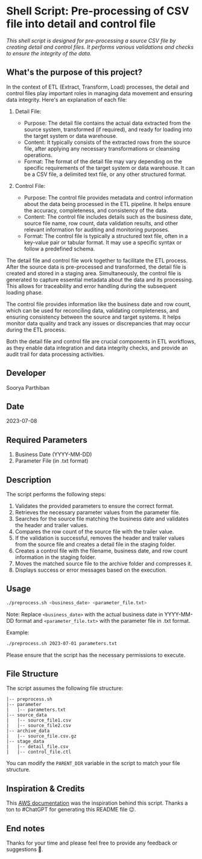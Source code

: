 # Shell Script: Pre-processing of CSV file into detail and control file
*This shell script is designed for pre-processing a source CSV file by creating detail and control files. It performs various validations and checks to ensure the integrity of the data.* 

## What's the purpose of this project?
In the context of ETL (Extract, Transform, Load) processes, the detail and control files play important roles in managing data movement and ensuring data integrity. Here's an explanation of each file:

1. Detail File:
   - Purpose: The detail file contains the actual data extracted from the source system, transformed (if required), and ready for loading into the target system or data warehouse.
   - Content: It typically consists of the extracted rows from the source file, after applying any necessary transformations or cleansing operations.
   - Format: The format of the detail file may vary depending on the specific requirements of the target system or data warehouse. It can be a CSV file, a delimited text file, or any other structured format.

2. Control File:
   - Purpose: The control file provides metadata and control information about the data being processed in the ETL pipeline. It helps ensure the accuracy, completeness, and consistency of the data.
   - Content: The control file includes details such as the business date, source file name, row count, data validation results, and other relevant information for auditing and monitoring purposes.
   - Format: The control file is typically a structured text file, often in a key-value pair or tabular format. It may use a specific syntax or follow a predefined schema.

The detail file and control file work together to facilitate the ETL process. After the source data is pre-processed and transformed, the detail file is created and stored in a staging area. Simultaneously, the control file is generated to capture essential metadata about the data and its processing. This allows for traceability and error handling during the subsequent loading phase.

The control file provides information like the business date and row count, which can be used for reconciling data, validating completeness, and ensuring consistency between the source and target systems. It helps monitor data quality and track any issues or discrepancies that may occur during the ETL process.

Both the detail file and control file are crucial components in ETL workflows, as they enable data integration and data integrity checks, and provide an audit trail for data processing activities.

## Developer

Soorya Parthiban

## Date

2023-07-08

## Required Parameters

1. Business Date (YYYY-MM-DD)
2. Parameter File (in .txt format)

## Description

The script performs the following steps:

1. Validates the provided parameters to ensure the correct format.
2. Retrieves the necessary parameter values from the parameter file.
3. Searches for the source file matching the business date and validates the header and trailer values.
4. Compares the row count of the source file with the trailer value.
5. If the validation is successful, removes the header and trailer values from the source file and creates a detail file in the staging folder.
6. Creates a control file with the filename, business date, and row count information in the staging folder.
7. Moves the matched source file to the archive folder and compresses it.
8. Displays success or error messages based on the execution.

## Usage

```bash
./preprocess.sh <business_date> <parameter_file.txt>
```

Note: Replace `<business_date>` with the actual business date in YYYY-MM-DD format and `<parameter_file.txt>` with the parameter file in .txt format.

Example:

```bash
./preprocess.sh 2023-07-01 parameters.txt
```

Please ensure that the script has the necessary permissions to execute.

## File Structure

The script assumes the following file structure:

```
|-- preprocess.sh
|-- parameter
|   |-- parameters.txt
|-- source_data
|   |-- source_file1.csv
|   |-- source_file2.csv
|-- archive_data
|   |-- source_file.csv.gz
|-- stage_data
|   |-- detail_file.csv
|   |-- control_file.ctl
```

You can modify the `PARENT_DIR` variable in the script to match your file structure.

## Inspiration & Credits

This [AWS documentation](https://docs.aws.amazon.com/prescriptive-guidance/latest/patterns/orchestrate-an-etl-pipeline-with-validation-transformation-and-partitioning-using-aws-step-functions.html) was the inspiration behind this script. Thanks a ton to #ChatGPT for generating this README file 😉.

## End notes
Thanks for your time and please feel free to provide any feedback or suggestions 🙌.

